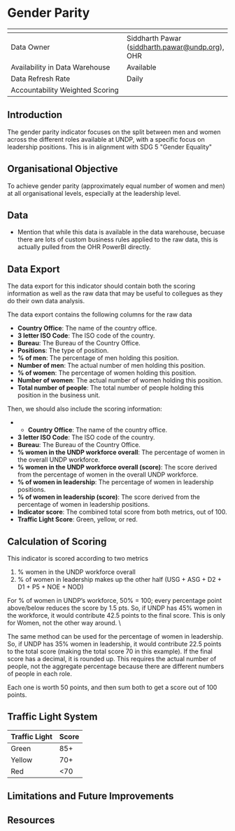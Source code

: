 # Gender Parity

<table data-header-hidden><thead><tr><th width="289"></th><th></th></tr></thead><tbody><tr><td>Data Owner</td><td>Siddharth Pawar (<a href="mailto:siddharth.pawar@undp.org">siddharth.pawar@undp.org</a>), OHR</td></tr><tr><td>Availability in Data Warehouse</td><td>Available</td></tr><tr><td>Data Refresh Rate</td><td>Daily</td></tr><tr><td>Accountability Weighted Scoring</td><td></td></tr></tbody></table>

## Introduction

The gender parity indicator focuses on the split between men and women across the different roles available at UNDP, with a specific focus on leadership positions. This is in alignment with SDG 5 "Gender Equality" 

## Organisational Objective

To achieve gender parity  (approximately equal number of women and men) at all organisational levels, especially at the leadership level.&#x20;

## Data

* Mention that while this data is available in the data warehouse, becuase there are lots of custom business rules applied to the raw data, this is actually pulled from the OHR PowerBI directly. 

## Data Export

The data export for this indicator should contain both the scoring information as well as the raw data that may be useful to collegues as they do their own data analysis. 

The data export contains the following columns for the raw data

- **Country Office**: The name of the country office.
- **3 letter ISO Code**: The ISO code of the country.
- **Bureau**: The Bureau of the Country Office.
- **Positions**: The type of position.
- **% of men**: The percentage of men holding this position.
- **Number of men**: The actual number of men holding this position.
- **% of women**: The percentage of women holding this position.
- **Number of women**: The actual number of women holding this position.
- **Total number of people**: The total number of people holding this position in the business unit.

Then, we should also include the scoring information:

- - **Country Office**: The name of the country office.
- **3 letter ISO Code**: The ISO code of the country.
- **Bureau**: The Bureau of the Country Office.
- **% women in the UNDP workforce overall**: The percentage of women in the overall UNDP workforce.
- **% women in the UNDP workforce overall (score)**: The score derived from the percentage of women in the overall UNDP workforce.
- **% of women in leadership**: The percentage of women in leadership positions.
- **% of women in leadership (score)**: The score derived from the percentage of women in leadership positions.
- **Indicator score**: The combined total score from both metrics, out of 100. 
- **Traffic Light Score**: Green, yellow, or red. 


## Calculation of Scoring

This indicator is scored according to two metrics

1. % women in the UNDP workforce overall
2. % of women in leadership makes up the other half (USG + ASG + D2 + D1 + P5 + NOE + NOD)&#x20;

For % of women in UNDP’s workforce, 50% = 100; every percentage point above/below reduces the score by 1.5 pts. So, if UNDP has 45% women in the workforce, it would contribute 42.5 points to the final score.  This is only for Women, not the other way around.  \


The same method can be used for the percentage of women in leadership. So, if UNDP has 35% women in leadership, it would contribute 22.5 points to the total score (making the total score 70 in this example). If the final score has a decimal, it is rounded up. This requires the actual number of people, not the aggregate percentage because there are different numbers of people in each role. &#x20;

Each one is worth 50 points, and then sum both to get a score out of 100 points.

## Traffic Light System

| Traffic Light | Score |
| ------------- | ----- |
| Green         | 85+   |
| Yellow        | 70+   |
| Red           | <70   |

## Limitations and Future Improvements&#x20;



## Resources
